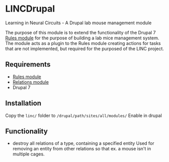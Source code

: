 # LINCDrupal
Learning in Neural Circuits - A Drupal lab mouse management module

The purpose of this module is to extend the functionality of the Drupal 7 [Rules module](https://www.drupal.org/project/rules) for the purpose of building a lab mice management system.
The module acts as a plugin to the Rules module creating actions for tasks that are not implemented, but required for the purposed of the LINC project.

## Requirements
- [Rules module](https://www.drupal.org/project/rules)
- [Relations module](https://www.drupal.org/project/relation)
- Drupal 7

## Installation
Copy the `linc/` folder to `/drupal/path/sites/all/modules/`
Enable in drupal


## Functionality
- destroy all relations of a type, containing a specified entity
Used for removing an entity from other relations so that ex. a mouse isn't in multiple cages.
